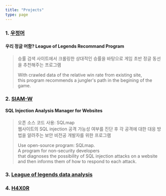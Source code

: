 ```yaml
---
title: "Projects"
type: page
---
```


### 1. [우정머](/projects/lrp/)
#### 우리 정글 머함? League of Legends Recommand Program

> 승률 검색 사이트에서 크롤링한 상대적인 승률을 바탕으로 게임 초반 정글 동선을 추천해주는 프로그램
>
> With crawled data of the relative win rate from existing site,  
> this program recommends a jungler's path in the begining of the game.

### 2. [SIAM-W](/projects/siam-w/)
#### SQL Injection Analysis Manager for Websites

> 오픈 소스 코드 사용: SQLmap  
> 웹사이트의 SQL injection 공격 가능성 여부를 진단 후 각 공격에 대한 대응 방법을 알려주는 보안 비전공 개발자를 위한 프로그램
> 
> Use open-source program: SQLmap.  
> A program for non-security developers  
> that diagnoses the possibility of SQL injection attacks on a website  
> and then informs them of how to respond to each attack.  

### 3. [League of legends data analysis](/projects/lda/)

### 4. [H4X0R](/projects/h4x0r/)

